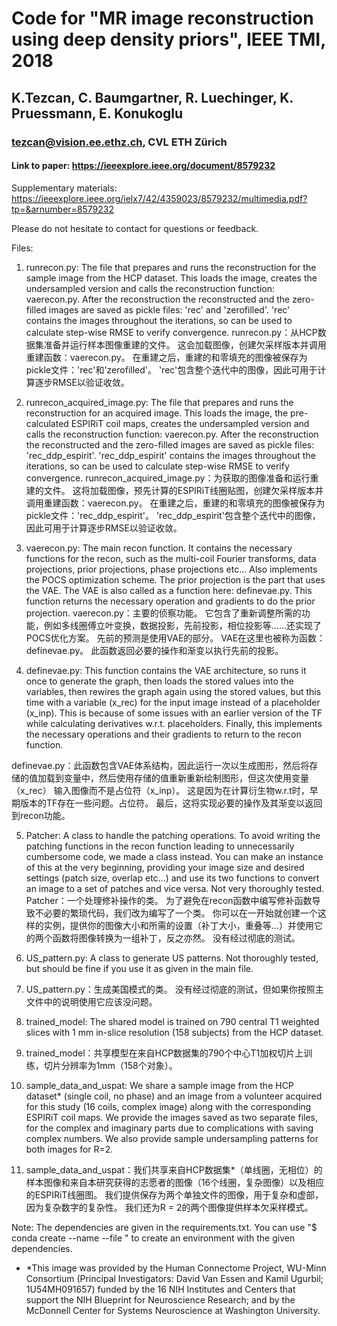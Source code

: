 # Code for "MR image reconstruction using deep density priors", IEEE TMI, 2018
## K.Tezcan, C. Baumgartner, R. Luechinger, K. Pruessmann, E. Konukoglu
### tezcan@vision.ee.ethz.ch, CVL ETH Zürich
#### Link to paper: https://ieeexplore.ieee.org/document/8579232
Supplementary materials:
https://ieeexplore.ieee.org/ielx7/42/4359023/8579232/multimedia.pdf?tp=&arnumber=8579232

Please do not hesitate to contact for questions or feedback.

Files:

1. runrecon.py: The file that prepares and runs the reconstruction for the sample image from the HCP dataset. This loads the image, creates the undersampled version and calls the reconstruction function: vaerecon.py. After the reconstruction the reconstructed and the zero-filled images are saved as pickle files: 'rec' and 'zerofilled'. 'rec' contains the images throughout the iterations, so can be used to calculate step-wise RMSE to verify convergence.
runrecon.py：从HCP数据集准备并运行样本图像重建的文件。 这会加载图像，创建欠采样版本并调用重建函数：vaerecon.py。 在重建之后，重建的和零填充的图像被保存为pickle文件：'rec'和'zerofilled'。 'rec'包含整个迭代中的图像，因此可用于计算逐步RMSE以验证收敛。

2. runrecon_acquired_image.py: The file that prepares and runs the reconstruction for an acquired image. This loads the image, the pre-calculated ESPIRiT coil maps, creates the undersampled version and calls the reconstruction function: vaerecon.py. After the reconstruction the reconstructed and the zero-filled images are saved as pickle files: 'rec_ddp_espirit'. 'rec_ddp_espirit' contains the images throughout the iterations, so can be used to calculate step-wise RMSE to verify convergence.
runrecon_acquired_image.py：为获取的图像准备和运行重建的文件。 这将加载图像，预先计算的ESPIRiT线圈贴图，创建欠采样版本并调用重建函数：vaerecon.py。 在重建之后，重建的和零填充的图像被保存为pickle文件：'rec_ddp_espirit'。 'rec_ddp_espirit'包含整个迭代中的图像，因此可用于计算逐步RMSE以验证收敛。

3. vaerecon.py: The main recon function. It contains the necessary functions for the recon, such as the multi-coil Fourier transforms, data projections, prior projections, phase projections etc... Also implements the POCS optimization scheme. The prior projection is the part that uses the VAE. The VAE is also called as a function here: definevae.py. This function returns the necessary operation and gradients to do the prior projection.
vaerecon.py：主要的侦察功能。 它包含了重新调整所需的功能，例如多线圈傅立叶变换，数据投影，先前投影，相位投影等......还实现了POCS优化方案。 先前的预测是使用VAE的部分。 VAE在这里也被称为函数：definevae.py。 此函数返回必要的操作和渐变以执行先前的投影。

4. definevae.py: This function contains the VAE architecture, so runs it once to generate the graph, then loads the stored values into the variables, then rewires the graph again using the stored values, but this time with a variable (x_rec) for the input image instead of a placeholder (x_inp). This is because of some issues with an earlier version of the TF while calculating derivatives w.r.t. placeholders. Finally, this implements the necessary operations and their gradients to return to the recon function.

definevae.py：此函数包含VAE体系结构，因此运行一次以生成图形，然后将存储的值加载到变量中，然后使用存储的值重新重新绘制图形，但这次使用变量（x_rec） 输入图像而不是占位符（x_inp）。 这是因为在计算衍生物w.r.t时，早期版本的TF存在一些问题。占位符。 最后，这将实现必要的操作及其渐变以返回到recon功能。

5. Patcher: A class to handle the patching operations. To avoid writing the patching functions in the recon function leading to unnecessarily cumbersome code, we made a class instead. You can make an instance of this at the very beginning, providing your image size and desired settings (patch size, overlap etc...) and use its two functions to convert an image to a set of patches and vice versa. Not very thoroughly tested. 
Patcher：一个处理修补操作的类。 为了避免在recon函数中编写修补函数导致不必要的繁琐代码，我们改为编写了一个类。 你可以在一开始就创建一个这样的实例，提供你的图像大小和所需的设置（补丁大小，重叠等...）并使用它的两个函数将图像转换为一组补丁，反之亦然。 没有经过彻底的测试。

6. US_pattern.py: A class to generate US patterns. Not thoroughly tested, but should be fine if you use it as given in the main file.
6. US_pattern.py：生成美国模式的类。 没有经过彻底的测试，但如果你按照主文件中的说明使用它应该没问题。

7. trained_model: The shared model is trained on 790 central T1 weighted slices with 1 mm in-slice resolution (158 subjects) from the HCP dataset.
7. trained_model：共享模型在来自HCP数据集的790个中心T1加权切片上训练，切片分辨率为1mm（158个对象）。
8. sample_data_and_uspat: We share a sample image from the HCP dataset* (single coil, no phase) and an image from a volunteer acquired for this study (16 coils, complex image) along with the corresponding ESPIRiT coil maps. We provide the images saved as two separate files, for the complex and imaginary parts due to complications with saving complex numbers. We also provide sample undersampling patterns for both images for R=2.
8. sample_data_and_uspat：我们共享来自HCP数据集*（单线圈，无相位）的样本图像和来自本研究获得的志愿者的图像（16个线圈，复杂图像）以及相应的ESPIRiT线圈图。 我们提供保存为两个单独文件的图像，用于复杂和虚部，因为复杂数字的复杂性。 我们还为R = 2的两个图像提供样本欠采样模式。

Note: The dependencies are given in the requirements.txt. You can use "$ conda create --name <env> --file <this file>" to create an environment with the given dependencies.



* *This image was provided by the Human Connectome Project, WU-Minn Consortium (Principal Investigators: David Van Essen and Kamil Ugurbil; 1U54MH091657) funded by the 16 NIH Institutes and Centers that support the NIH Blueprint for Neuroscience Research; and by the McDonnell Center for Systems Neuroscience at Washington University.
